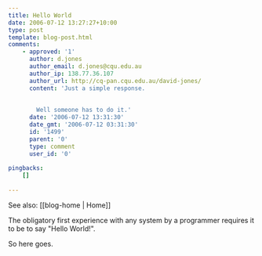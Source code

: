 ```yaml
---
title: Hello World
date: 2006-07-12 13:27:27+10:00
type: post
template: blog-post.html
comments:
    - approved: '1'
      author: d.jones
      author_email: d.jones@cqu.edu.au
      author_ip: 138.77.36.107
      author_url: http://cq-pan.cqu.edu.au/david-jones/
      content: 'Just a simple response.
    
    
        Well someone has to do it.'
      date: '2006-07-12 13:31:30'
      date_gmt: '2006-07-12 03:31:30'
      id: '1499'
      parent: '0'
      type: comment
      user_id: '0'
    
pingbacks:
    []
    
---
```


See also: [[blog-home | Home]]

The obligatory first experience with any system by a programmer requires it to be to say "Hello World!".

So here goes.